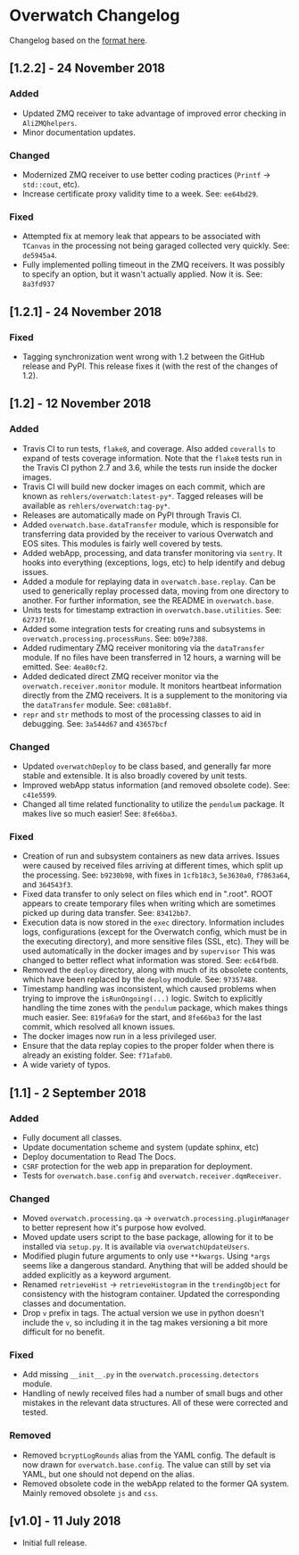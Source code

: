 # Overwatch Changelog

Changelog based on the [format here](https://keepachangelog.com/en/1.0.0/).

## [1.2.2] - 24 November 2018

### Added

- Updated ZMQ receiver to take advantage of improved error checking in `AliZMQhelpers`.
- Minor documentation updates.

### Changed

- Modernized ZMQ receiver to use better coding practices (`Printf` -> `std::cout`, etc).
- Increase certificate proxy validity time to a week. See: `ee64bd29`.

### Fixed

- Attempted fix at memory leak that appears to be associated with `TCanvas` in the processing not being
  garaged collected very quickly. See: `de5945a4`.
- Fully implemented polling timeout in the ZMQ receivers. It was possibly to specify an option, but it wasn't
  actually applied. Now it is. See: `8a3fd937`

## [1.2.1] - 24 November 2018

### Fixed

- Tagging synchronization went wrong with 1.2 between the GitHub release and PyPI. This release fixes it (with
  the rest of the changes of 1.2).

## [1.2] - 12 November 2018

### Added

- Travis CI to run tests, `flake8`, and coverage. Also added `coveralls` to expand of tests coverage
  information. Note that the `flake8` tests run in the Travis CI python 2.7 and 3.6, while the tests run
  inside the docker images.
- Travis CI will build new docker images on each commit, which are known as `rehlers/overwatch:latest-py*`.
  Tagged releases will be available as `rehlers/overwatch:tag-py*`.
- Releases are automatically made on PyPI through Travis CI.
- Added `overwatch.base.dataTransfer` module, which is responsible for transferring data provided by the
  receiver to various Overwatch and EOS sites. This modules is fairly well covered by tests.
- Added webApp, processing, and data transfer monitoring via `sentry`. It hooks into everything (exceptions,
  logs, etc) to help identify and debug issues.
- Added a module for replaying data in `overwatch.base.replay`. Can be used to generically replay processed
  data, moving from one directory to another. For further information, see the README in `overwatch.base`.
- Units tests for timestamp extraction in `overwatch.base.utilities`. See: `62737f10`.
- Added some integration tests for creating runs and subsystems in `overwatch.processing.processRuns`. See:
  `b09e7388`.
- Added rudimentary ZMQ receiver monitoring via the `dataTransfer` module. If no files have been transferred
  in 12 hours, a warning will be emitted. See: `4ea80cf2`.
- Added dedicated direct ZMQ receiver monitor via the `overwatch.receiver.monitor` module. It monitors
  heartbeat information directly from the ZMQ receivers. It is a supplement to the monitoring via the
  `dataTransfer` module. See: `c081a8bf`.
- `repr` and `str` methods to most of the processing classes to aid in debugging. See: `3a544d67` and
  `43657bcf`

### Changed

- Updated `overwatchDeploy` to be class based, and generally far more stable and extensible. It is also
  broadly covered by unit tests.
- Improved webApp status information (and removed obsolete code). See: `c41e5599`.
- Changed all time related functionality to utilize the `pendulum` package. It makes live so much easier! See:
  `8fe66ba3`.

### Fixed

- Creation of run and subsystem containers as new data arrives. Issues were caused by received files arriving
  at different times, which split up the processing. See: `b9230b98`, with fixes in
  `1cfb18c3`, `5e3630a0`, `f7863a64`, and `364543f3`.
- Fixed data transfer to only select on files which end in ".root". ROOT appears to create temporary files
  when writing which are sometimes picked up during data transfer. See: `83412bb7`.
- Execution data is now stored in the `exec` directory. Information includes logs, configurations (except for
  the Overwatch config, which must be in the executing directory), and more sensitive files (SSL, etc). They
  will be used automatically in the docker images and by `supervisor` This was changed to better reflect what
  information was stored. See: `ec64fbd8`.
- Removed the `deploy` directory, along with much of its obsolete contents, which have been replaced by the
  `deploy` module. See: `97357488`.
- Timestamp handling was inconsistent, which caused problems when trying to improve the `isRunOngoing(...)`
  logic. Switch to explicitly handling the time zones with the `pendulum` package, which makes things much
  easier. See: `819fa6a9` for the start, and `8fe66ba3` for the last commit, which resolved all known issues.
- The docker images now run in a less privileged user.
- Ensure that the data replay copies to the proper folder when there is already an existing folder. See:
  `f71afab0`.
- A wide variety of typos.

## [1.1] - 2 September 2018

### Added

- Fully document all classes.
- Update documentation scheme and system (update sphinx, etc)
- Deploy documentation to Read The Docs.
- `CSRF` protection for the web app in preparation for deployment.
- Tests for `overwatch.base.config` and `overwatch.receiver.dqmReceiver`.

### Changed

- Moved `overwatch.processing.qa` -> `overwatch.processing.pluginManager` to better represent how it's purpose
  how evolved.
- Moved update users script to the base package, allowing for it to be installed via `setup.py`. It is
  available via `overwatchUpdateUsers`.
- Modified plugin future arguments to only use `**kwargs`. Using `*args` seems like a dangerous standard.
  Anything that will be added should be added explicitly as a keyword argument.
- Renamed `retrieveHist` -> `retrieveHistogram` in the `trendingObject` for consistency with the histogram
  container. Updated the corresponding classes and documentation.
- Drop `v` prefix in tags. The actual version we use in python doesn't include the `v`, so including it in the
  tag makes versioning a bit more difficult for no benefit.

### Fixed

- Add missing `__init__.py` in the `overwatch.processing.detectors` module.
- Handling of newly received files had a number of small bugs and other mistakes in the relevant data
  structures. All of these were corrected and tested.

### Removed

- Removed `bcryptLogRounds` alias from the YAML config. The default is now drawn for `overwatch.base.config`.
  The value can still by set via YAML, but one should not depend on the alias.
- Removed obsolete code in the webApp related to the former QA system. Mainly removed obsolete `js` and `css`.

## [v1.0] - 11 July 2018

- Initial full release.
